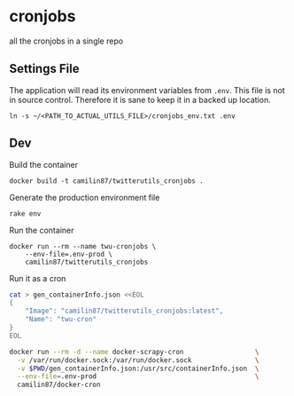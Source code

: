 # cronjobs  

all the cronjobs in a single repo

## Settings File  
The application will read its environment variables from `.env`. This file is not in source control. Therefore it is sane to keep it in a backed up location.

    ln -s ~/<PATH_TO_ACTUAL_UTILS_FILE>/cronjobs_env.txt .env

## Dev  

Build the container  

    docker build -t camilin87/twitterutils_cronjobs .

Generate the production environment file

    rake env

Run the container  

    docker run --rm --name twu-cronjobs \
        --env-file=.env-prod \
        camilin87/twitterutils_cronjobs

Run it as a cron  

```bash
cat > gen_containerInfo.json <<EOL
{
    "Image": "camilin87/twitterutils_cronjobs:latest",
    "Name": "twu-cron"
}
EOL

docker run --rm -d --name docker-scrapy-cron                  \
  -v /var/run/docker.sock:/var/run/docker.sock                \
  -v $PWD/gen_containerInfo.json:/usr/src/containerInfo.json  \
  --env-file=.env-prod                                        \
  camilin87/docker-cron
```
